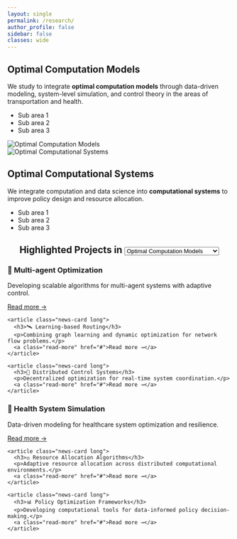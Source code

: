 ```yaml
---
layout: single
permalink: /research/
author_profile: false
sidebar: false
classes: wide
---
```


<!-- ========== 研究方向 1：左文右图 ========== -->
<div class="research-wrapper">
  <div class="research-section">
    <div class="research-text">
      <h2>Optimal Computation Models</h2>
      <p>
        We study to integrate <strong>optimal computation models</strong> through data-driven modeling,
        system-level simulation, and control theory in the areas of transportation and health.
      </p>
      <ul>
        <li>Sub area 1</li>
        <li>Sub area 2</li>
        <li>Sub area 3</li>
      </ul>
    </div>
    <div class="research-image">
      <img src="{{ '/assets/images/lab1.png' | relative_url }}" alt="Optimal Computation Models">
    </div>
  </div>
</div>

<!-- ========== 研究方向 2：左图右文 ========== -->
<div class="research-wrapper alt">
  <div class="research-section">
    <div class="research-image">
      <img src="{{ '/assets/images/lab1.png' | relative_url }}" alt="Optimal Computational Systems">
    </div>
    <div class="research-text">
      <h2>Optimal Computational Systems</h2>
      <p>
        We integrate computation and data science into
        <strong>computational systems</strong> to improve 
        policy design and resource allocation.
      </p>
      <ul>
        <li>Sub area 1</li>
        <li>Sub area 2</li>
        <li>Sub area 3</li>
      </ul>
    </div>
  </div>
</div>

<!-- ========== 项目部分更新 ========== -->
<div class="projects-section">
  <h2 style="text-align:center;">
    Highlighted Projects in
    <select id="projectSelector" class="switch-select">
      <option value="models" selected>Optimal Computation Models</option>
      <option value="systems">Optimal Computational Systems</option>
    </select>
  </h2>

  <div class="project-grid show" id="models">
    <article class="news-card long">
      <h3>🚗 Multi-agent Optimization</h3>
      <p>Developing scalable algorithms for multi-agent systems with adaptive control.</p>
      <a class="read-more" href="#">Read more →</a>
    </article>

    <article class="news-card long">
      <h3>🛰️ Learning-based Routing</h3>
      <p>Combining graph learning and dynamic optimization for network flow problems.</p>
      <a class="read-more" href="#">Read more →</a>
    </article>

    <article class="news-card long">
      <h3>🚦 Distributed Control Systems</h3>
      <p>Decentralized optimization for real-time system coordination.</p>
      <a class="read-more" href="#">Read more →</a>
    </article>
  </div>

  <div class="project-grid" id="systems">
    <article class="news-card long">
      <h3>🧬 Health System Simulation</h3>
      <p>Data-driven modeling for healthcare system optimization and resilience.</p>
      <a class="read-more" href="#">Read more →</a>
    </article>

    <article class="news-card long">
      <h3>⚖️ Resource Allocation Algorithms</h3>
      <p>Adaptive resource allocation across distributed computational environments.</p>
      <a class="read-more" href="#">Read more →</a>
    </article>

    <article class="news-card long">
      <h3>📊 Policy Optimization Frameworks</h3>
      <p>Developing computational tools for data-informed policy decision-making.</p>
      <a class="read-more" href="#">Read more →</a>
    </article>
  </div>
</div>

<script>
  const selector = document.getElementById('projectSelector');
  const grids = {
    models: document.getElementById('models'),
    systems: document.getElementById('systems')
  };

  selector.addEventListener('change', (e) => {
    const selected = e.target.value;

    Object.values(grids).forEach(g => g.classList.remove('show'));
    grids[selected].classList.add('show');
  });
</script>
